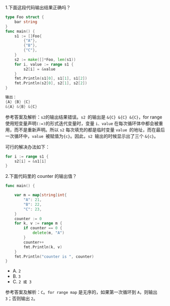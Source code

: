 1.下面这段代码输出结果正确吗？

```go
type Foo struct {
    bar string
}
func main() {
    s1 := []Foo{
        {"A"},
        {"B"},
        {"C"},
    }
    s2 := make([]*Foo, len(s1))
    for i, value := range s1 {
        s2[i] = &value
    }
    fmt.Println(s1[0], s1[1], s1[2])
    fmt.Println(s2[0], s2[1], s2[2])
}
```

```go
输出：
{A} {B} {C}
&{A} &{B} &{C}
```

参考答案及解析：`s2`的输出结果错误。`s2 `的输出是 `&{C} &{C} &{C}`，for range 使用短变量声明`(:=)`的形式迭代变量时，变量 `i、value` 在每次循环体中都会被重用，而不是重新声明。所以 `s2` 每次填充的都是临时变量 `value `的地址，而在最后一次循环中，`value `被赋值为`{c}`。因此，`s2 `输出的时候显示出了三个 `&{c}`。

可行的解决办法如下：

```go
for i := range s1 {
    s2[i] = &s1[i]
}
```

2.下面代码里的 counter 的输出值？

```go
func main() {

    var m = map[string]int{
        "A": 21,
        "B": 22,
        "C": 23,
    }
    counter := 0
    for k, v := range m {
        if counter == 0 {
            delete(m, "A")
        }
        counter++
        fmt.Println(k, v)
    }
    fmt.Println("counter is ", counter)
}
```

- A. `2`
- B. `3`
- C. `2 或 3`

参考答案及解析：`C`。`for range map` 是无序的，如果第一次循环到 `A`，则输出 `3`；否则输出 `2`。